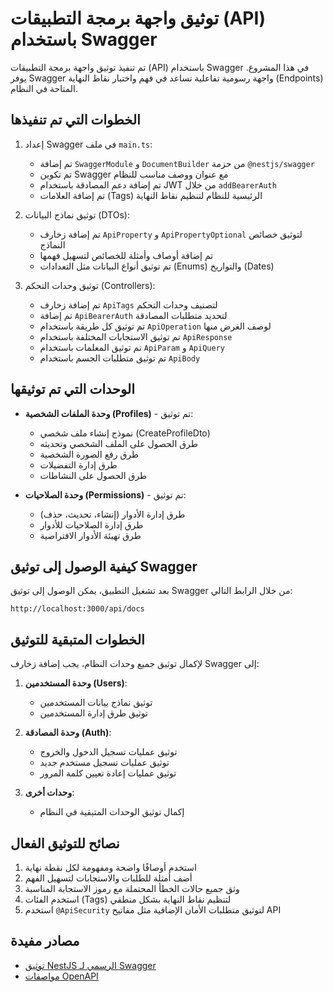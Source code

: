 # توثيق واجهة برمجة التطبيقات (API) باستخدام Swagger

تم تنفيذ توثيق واجهة برمجة التطبيقات (API) باستخدام Swagger في هذا المشروع. يوفر Swagger واجهة رسومية تفاعلية تساعد في فهم واختبار نقاط النهاية (Endpoints) المتاحة في النظام.

## الخطوات التي تم تنفيذها

1. إعداد Swagger في ملف `main.ts`:
   - تم إضافة `SwaggerModule` و `DocumentBuilder` من حزمة `@nestjs/swagger`
   - تم تكوين Swagger مع عنوان ووصف مناسب للنظام
   - تم إضافة دعم المصادقة باستخدام JWT من خلال `addBearerAuth`
   - تم إضافة العلامات (Tags) الرئيسية للنظام لتنظيم نقاط النهاية

2. توثيق نماذج البيانات (DTOs):
   - تم إضافة زخارف `ApiProperty` و `ApiPropertyOptional` لتوثيق خصائص النماذج
   - تم إضافة أوصاف وأمثلة للخصائص لتسهيل فهمها
   - تم توثيق أنواع البيانات مثل التعدادات (Enums) والتواريخ (Dates)

3. توثيق وحدات التحكم (Controllers):
   - تم إضافة زخارف `ApiTags` لتصنيف وحدات التحكم
   - تم إضافة `ApiBearerAuth` لتحديد متطلبات المصادقة
   - تم توثيق كل طريقة باستخدام `ApiOperation` لوصف الغرض منها
   - تم توثيق الاستجابات المختلفة باستخدام `ApiResponse`
   - تم توثيق المعلمات باستخدام `ApiParam` و `ApiQuery`
   - تم توثيق متطلبات الجسم باستخدام `ApiBody`

## الوحدات التي تم توثيقها

- **وحدة الملفات الشخصية (Profiles)** - تم توثيق:
  - نموذج إنشاء ملف شخصي (CreateProfileDto)
  - طرق الحصول على الملف الشخصي وتحديثه
  - طرق رفع الصورة الشخصية
  - طرق إدارة التفضيلات
  - طرق الحصول على النشاطات

- **وحدة الصلاحيات (Permissions)** - تم توثيق:
  - طرق إدارة الأدوار (إنشاء، تحديث، حذف)
  - طرق إدارة الصلاحيات للأدوار
  - طرق تهيئة الأدوار الافتراضية

## كيفية الوصول إلى توثيق Swagger

بعد تشغيل التطبيق، يمكن الوصول إلى توثيق Swagger من خلال الرابط التالي:

```
http://localhost:3000/api/docs
```

## الخطوات المتبقية للتوثيق

لإكمال توثيق جميع وحدات النظام، يجب إضافة زخارف Swagger إلى:

1. **وحدة المستخدمين (Users)**:
   - توثيق نماذج بيانات المستخدمين
   - توثيق طرق إدارة المستخدمين

2. **وحدة المصادقة (Auth)**:
   - توثيق عمليات تسجيل الدخول والخروج
   - توثيق عمليات تسجيل مستخدم جديد
   - توثيق عمليات إعادة تعيين كلمة المرور

3. **وحدات أخرى**:
   - إكمال توثيق الوحدات المتبقية في النظام

## نصائح للتوثيق الفعال

1. استخدم أوصافًا واضحة ومفهومة لكل نقطة نهاية
2. أضف أمثلة للطلبات والاستجابات لتسهيل الفهم
3. وثق جميع حالات الخطأ المحتملة مع رموز الاستجابة المناسبة
4. استخدم الفئات (Tags) لتنظيم نقاط النهاية بشكل منطقي
5. استخدم `@ApiSecurity` لتوثيق متطلبات الأمان الإضافية مثل مفاتيح API

## مصادر مفيدة

- [توثيق NestJS الرسمي لـ Swagger](https://docs.nestjs.com/openapi/introduction)
- [مواصفات OpenAPI](https://swagger.io/specification/)